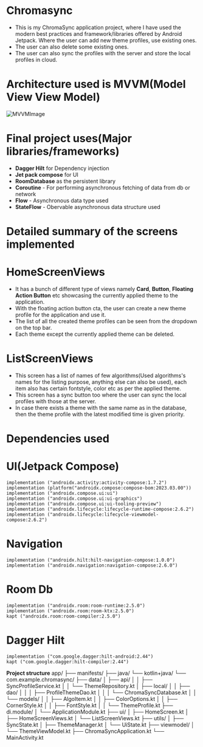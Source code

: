 # Chromasync
- This is my ChromaSync application project, where I have used the modern  best practices  and framework/libraries offered by Android Jetpack. Where the user can add new theme profiles, use existing ones.
- The user can also delete some existing ones.
- The user can also sync the profiles with the server and store the local profiles in cloud.


# Architecture used is MVVM(Model View View Model)
![MVVMImage](https://github.com/siddhant123-geek/MyNewsApplicationProjectWithJetpackComposeAndDaggerHilt/assets/82453362/439310a1-bc05-4d6f-b6e1-fcf116b81eb2)


# Final project uses(Major libraries/frameworks)
- **Dagger Hilt** for Dependency injection
- **Jet pack compose** for UI
- **RoomDatabase** as the persistent library
- **Coroutine** - For performing asynchronous fetching of data from db or network
- **Flow** - Asynchronous data type used
- **StateFlow** - Obervable asynchronous data structure used


# Detailed summary of the screens implemented
# HomeScreenViews
- It has a bunch of different type of views namely **Card**, **Button**, **Floating Action Button** etc showcasing the currently applied theme to the application.
- With the floating action button cta, the user can create a new theme profile for the application and use it.
- The list of all the created theme profiles can be seen from the dropdown on the top bar.
- Each theme except the currently applied theme can be deleted.
# ListScreenViews 
- This screen has a list of names of few algorithms(Used algorithms's names for the listing purpose, anything else can also be used), each item also has certain fontstyle, color etc as per the applied theme.
- This screen has a sync button too where the user can sync the local profiles with those at the server.
- In case there exists a theme with the same name as in the database, then the theme profile with the latest modified time is given priority.

# Dependencies used 
# UI(Jetpack Compose)
    implementation ("androidx.activity:activity-compose:1.7.2")
    implementation (platform("androidx.compose:compose-bom:2023.03.00"))
    implementation ("androidx.compose.ui:ui")
    implementation ("androidx.compose.ui:ui-graphics")
    implementation ("androidx.compose.ui:ui-tooling-preview")
    implementation ("androidx.lifecycle:lifecycle-runtime-compose:2.6.2")
    implementation ("androidx.lifecycle:lifecycle-viewmodel-compose:2.6.2")

# Navigation
    implementation ("androidx.hilt:hilt-navigation-compose:1.0.0")
    implementation ("androidx.navigation:navigation-compose:2.6.0")
    
# Room Db
    implementation ("androidx.room:room-runtime:2.5.0")
    implementation ("androidx.room:room-ktx:2.5.0")
    kapt ("androidx.room:room-compiler:2.5.0")

# Dagger Hilt
    implementation ("com.google.dagger:hilt-android:2.44")
    kapt ("com.google.dagger:hilt-compiler:2.44")
    
**Project structure**
app/
├── manifests/
├── java/
└── kotlin+java/
    └── com.example.chromasync/
        ├── data/
        │   ├── api/
        │   │   ├── SyncProfileService.kt
        │   │   └── ThemeRepository.kt
        │   ├── local/
        │   │   ├── dao/
        │   │   │   ├── ProfileThemeDao.kt
        │   │   │   └── ChromaSyncDatabase.kt
        │   │   └── models/
        │   │       ├── AlgoItem.kt
        │   │       ├── ColorOptions.kt
        │   │       ├── CornerStyle.kt
        │   │       ├── FontStyle.kt
        │   │       └── ThemeProfile.kt
        ├── di.module/
        │   └── ApplicationModule.kt
        ├── ui/
        │   ├── HomeScreen.kt
        │   ├── HomeScreenViews.kt
        │   └── ListScreenViews.kt
        ├── utils/
        │   ├── SyncState.kt
        │   ├── ThemeManager.kt
        │   └── UiState.kt
        ├── viewmodel/
        │   └── ThemeViewModel.kt
        ├── ChromaSyncApplication.kt
        └── MainActivity.kt
